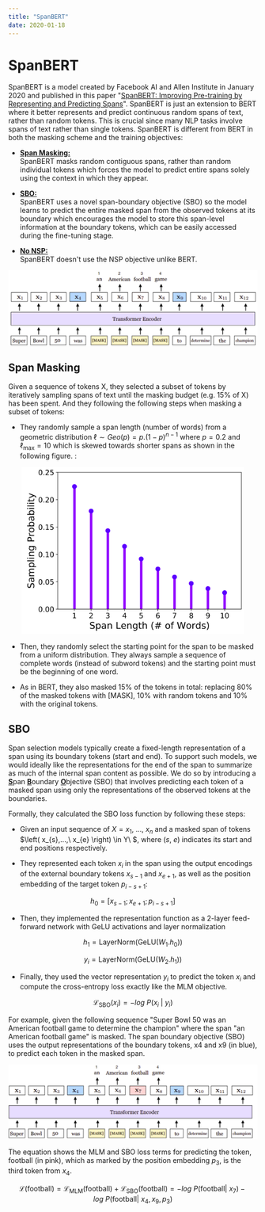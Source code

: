 ```yaml
---
title: "SpanBERT"
date: 2020-01-18
---
```


# SpanBERT
SpanBERT is a model created by Facebook AI and Allen Institute in
January 2020 and published in this paper "[SpanBERT: Improving
Pre-training by Representing and Predicting
Spans](https://arxiv.org/pdf/1907.10529.pdf)". SpanBERT is just an
extension to BERT where it better represents and predict continuous
random spans of text, rather than random tokens. This is crucial since
many NLP tasks involve spans of text rather than single tokens. SpanBERT
is different from BERT in both the masking scheme and the training
objectives:

-   <u><strong>Span Masking:</strong></u>\
    SpanBERT masks random contiguous spans, rather than random
    individual tokens which forces the model to predict entire spans
    solely using the context in which they appear.

-   <u><strong>SBO:</strong></u>\
    SpanBERT uses a novel span-boundary objective (SBO) so the
    model learns to predict the entire masked span from the observed
    tokens at its boundary which encourages the model to store this
    span-level information at the boundary tokens, which can be easily
    accessed during the fine-tuning stage.

-   <u><strong>No NSP:</strong></u>\
    SpanBERT doesn't use the NSP objective unlike BERT.

<div align="center">
    <img src="media/SpanBERT/image1.png" width=750>
</div>

Span Masking
------------

Given a sequence of tokens X, they selected a subset of tokens by
iteratively sampling spans of text until the masking budget (e.g. 15% of
X) has been spent. And they following the following steps when masking a
subset of tokens:

-   They randomly sample a span length (number of words) from a
    geometric distribution
    $\ell \sim Geo(p) = p.\left( 1 - p \right)^{n - 1}$ where
    $p = 0.2$ and $\ell_{\max} = 10$ which is skewed towards shorter
    spans as shown in the following figure. :

<div align="center">
    <img src="media/SpanBERT/image2.png" width=450>
</div>

-   Then, they randomly select the starting point for the span to be
    masked from a uniform distribution. They always sample a sequence
    of complete words (instead of subword tokens) and the starting
    point must be the beginning of one word.

-   As in BERT, they also masked 15% of the tokens in total: replacing
    80% of the masked tokens with \[MASK\], 10% with random tokens and
    10% with the original tokens.

SBO
---

Span selection models typically create a fixed-length representation of
a span using its boundary tokens (start and end). To support such
models, we would ideally like the representations for the end of the
span to summarize as much of the internal span content as possible. We
do so by introducing a <u><strong>S</strong></u>pan <u><strong>B</strong></u>oundary
<u><strong>O</strong></u>bjective (SBO) that involves predicting each token of a
masked span using only the representations of the observed tokens at the
boundaries.

Formally, they calculated the SBO loss function by following these
steps:

-   Given an input sequence of $X = x_{1},\ ...,\ x_{n}$ and a masked
    span of tokens $\left( x_{s},...,\ x_{e} \right) \in Y\ $, where
    $\left( s,\ e \right)$ indicates its start and end positions
    respectively.

-   They represented each token $x_{i}$ in the span using the output
    encodings of the external boundary tokens $x_{s - 1}$ and
    $x_{e + 1}$, as well as the position embedding of the target token
    $p_{i - s + 1}$:

$$h_{0} = \left\lbrack x_{s - 1};x_{e + 1};p_{i - s + 1} \right\rbrack$$

-   Then, they implemented the representation function as a 2-layer
    feed-forward network with GeLU activations and layer normalization

$$h_{1} = \text{LayerNorm}\left( \text{GeLU}\left( W_{1}.h_{0} \right) \right)$$

$$y_{i} = \text{LayerNorm}\left( \text{GeLU}\left( W_{2}.h_{1} \right) \right)$$

-   Finally, they used the vector representation $y_{i}$ to predict the
    token $x_{i}$ and compute the cross-entropy loss exactly like the
    MLM objective.

$$\mathcal{L}_{\text{SBO}}\left( x_{i} \right) = - log\ P\left( x_{i}\  \middle| \ y_{i} \right)$$

For example, given the following sequence "Super Bowl 50 was an American
football game to determine the champion" where the span "an American
football game" is masked. The span boundary objective (SBO) uses the
output representations of the boundary tokens, x4 and x9 (in blue), to
predict each token in the masked span.

<div align="center">
    <img src="media/SpanBERT/image3.png" width=750>
</div>

The equation shows the MLM and SBO loss terms for predicting the token,
football (in pink), which as marked by the position embedding $p_{3}$,
is the third token from $x_{4}$.

$$\mathcal{L}\left( \text{football} \right) = \mathcal{L}_{\text{MLM}}\left( \text{football} \right) + \mathcal{L}_{\text{SBO}}\left( \text{football} \right) = - log\ P\left( \text{football} \middle| \ x_{7} \right) - log\ P\left( \text{football} \middle| \ x_{4},x_{9},p_{3} \right)$$
